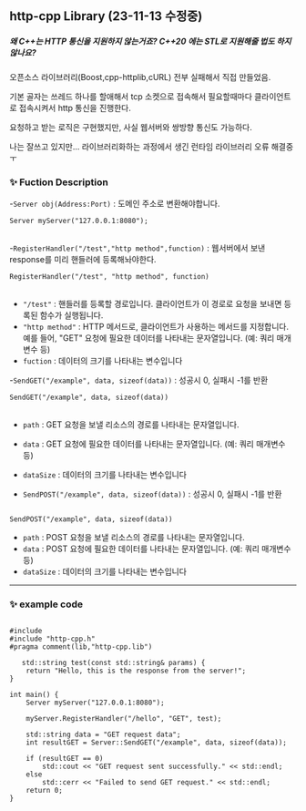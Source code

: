 ## http-cpp Library (23-11-13 수정중)

##### 왜 C\+\+는 HTTP 통신을 지원하지 않는거죠? C++20 에는 STL로 지원해줄 법도 하지 않나요?
오픈소스 라이브러리(Boost,cpp-httplib,cURL) 전부 실패해서 직접 만들었음.

기본 골자는 쓰레드 하나를 할애해서 tcp 소켓으로 접속해서 필요할때마다 클라이언트로 접속시켜서 http 통신을 진행한다.

요청하고 받는 로직은 구현했지만, 사실 웹서버와 쌍방향 통신도 가능하다. 

나는 잘쓰고 있지만... 라이브러리화하는 과정에서 생긴 런타임 라이브러리 오류 해결중ㅜ
   
### ✨ Fuction Description
   
   
-<code>Server obj(Address:Port)</code> : 도메인 주소로 변환해야합니다.

  <pre>
<code>Server myServer("127.0.0.1:8080");
</code>
</pre>
  
  
-<code>RegisterHandler("/test","http method",function)</code> :   웹서버에서 보낸 response를 미리 핸들러에 등록해놔야한다.  
  
  <pre>
<code>RegisterHandler("/test", "http method", function)
</code>
</pre>

  - <code>"/test"</code> : 핸들러를 등록할 경로입니다. 클라이언트가 이 경로로 요청을 보내면 등록된 함수가 실행됩니다.
  - <code>"http method"</code> : HTTP 메서드로, 클라이언트가 사용하는 메서드를 지정합니다. 예를 들어, "GET" 요청에 필요한 데이터를 나타내는 문자열입니다. (예: 쿼리 매개변수 등)
  - <code>fuction</code> : 데이터의 크기를 나타내는 변수입니다
   
   
-<code>SendGET("/example", data, sizeof(data))</code> : 성공시 0, 실패시 -1를 반환
  <pre>
<code>SendGET("/example", data, sizeof(data))
</code>
</pre>

  - <code>path</code> : GET 요청을 보낼 리소스의 경로를 나타내는 문자열입니다.
  - <code>data</code> : GET 요청에 필요한 데이터를 나타내는 문자열입니다. (예: 쿼리 매개변수 등)
  - <code>dataSize</code> : 데이터의 크기를 나타내는 변수입니다


   
   
- <code>SendPOST("/example", data, sizeof(data))</code> : 성공시 0, 실패시 -1를 반환
   <pre>
<code>SendPOST("/example", data, sizeof(data))
</code>
</pre>   

  - <code>path</code> : POST 요청을 보낼 리소스의 경로를 나타내는 문자열입니다.
  - <code>data</code> : POST 요청에 필요한 데이터를 나타내는 문자열입니다. (예: 쿼리 매개변수 등)
  - <code>dataSize</code> : 데이터의 크기를 나타내는 변수입니다
    

   
   
   
* * *
   
   
### ✨ example code

<pre><code>
#include<iostream>
#include "http-cpp.h"
#pragma comment(lib,"http-cpp.lib")
   
   std::string test(const std::string& params) {
    return "Hello, this is the response from the server!";
}

int main() {
    Server myServer("127.0.0.1:8080");

    myServer.RegisterHandler("/hello", "GET", test);

    std::string data = "GET request data";
    int resultGET = Server::SendGET("/example", data, sizeof(data));

    if (resultGET == 0)
        std::cout << "GET request sent successfully." << std::endl;
    else 
        std::cerr << "Failed to send GET request." << std::endl;
    return 0;
}
</code>
</pre>

